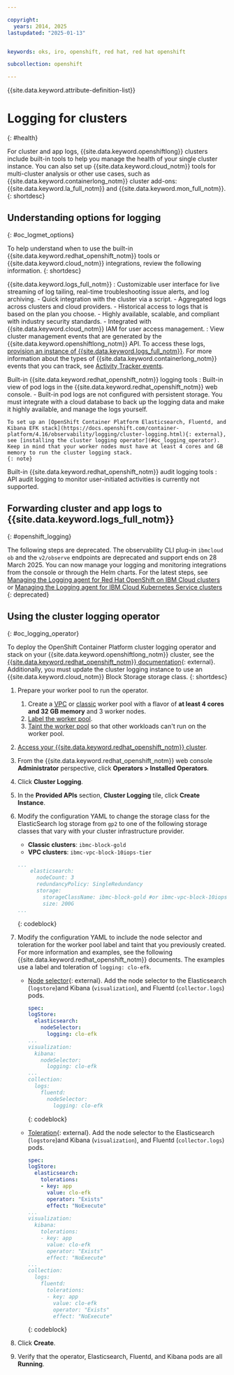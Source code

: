 ```yaml
---

copyright:
  years: 2014, 2025
lastupdated: "2025-01-13"


keywords: oks, iro, openshift, red hat, red hat openshift

subcollection: openshift

---
```



{{site.data.keyword.attribute-definition-list}}





# Logging for clusters
{: #health}

For cluster and app logs, {{site.data.keyword.openshiftlong}} clusters include built-in tools to help you manage the health of your single cluster instance. You can also set up {{site.data.keyword.cloud_notm}} tools for multi-cluster analysis or other use cases, such as {{site.data.keyword.containerlong_notm}} cluster add-ons: {{site.data.keyword.la_full_notm}} and {{site.data.keyword.mon_full_notm}}.
{: shortdesc}

## Understanding options for logging
{: #oc_logmet_options}

To help understand when to use the built-in {{site.data.keyword.redhat_openshift_notm}} tools or {{site.data.keyword.cloud_notm}} integrations, review the following information.
{: shortdesc}

{{site.data.keyword.logs_full_notm}}
:   Customizable user interface for live streaming of log tailing, real-time troubleshooting issue alerts, and log archiving.
    - Quick integration with the cluster via a script.
    - Aggregated logs across clusters and cloud providers.
    - Historical access to logs that is based on the plan you choose.
    - Highly available, scalable, and compliant with industry security standards.
    - Integrated with {{site.data.keyword.cloud_notm}} IAM for user access management.
:   View cluster management events that are generated by the {{site.data.keyword.openshiftlong_notm}} API. To access these logs, [provision an instance of {{site.data.keyword.logs_full_notm}}](/docs/cloud-logs?topic=cloud-logs-getting-started). For more information about the types of {{site.data.keyword.containerlong_notm}} events that you can track, see [Activity Tracker events](/docs/openshift?topic=openshift-at_events_ref).

Built-in {{site.data.keyword.redhat_openshift_notm}} logging tools
:   Built-in view of pod logs in the {{site.data.keyword.redhat_openshift_notm}} web console.
    - Built-in pod logs are not configured with persistent storage. You must integrate with a cloud database to back up the logging data and make it highly available, and manage the logs yourself.
  
    To set up an [OpenShift Container Platform Elasticsearch, Fluentd, and Kibana EFK stack](https://docs.openshift.com/container-platform/4.16/observability/logging/cluster-logging.html){: external}, see [installing the cluster logging operator](#oc_logging_operator). Keep in mind that your worker nodes must have at least 4 cores and GB memory to run the cluster logging stack.
    {: note}
  
Built-in {{site.data.keyword.redhat_openshift_notm}} audit logging tools
:   API audit logging to monitor user-initiated activities is currently not supported.


## Forwarding cluster and app logs to {{site.data.keyword.logs_full_notm}}
{: #openshift_logging}

The following steps are deprecated. The observability CLI plug-in `ibmcloud ob` and the `v2/observe` endpoints are deprecated and support ends on 28 March 2025. You can now manage your logging and monitoring integrations from the console or through the Helm charts. For the latest steps, see [Managing the Logging agent for Red Hat OpenShift on IBM Cloud clusters](/docs/cloud-logs?topic=cloud-logs-agent-openshift) or [Managing the Logging agent for IBM Cloud Kubernetes Service clusters](/docs/cloud-logs?topic=cloud-logs-agent-std-cluster)
{: deprecated}


## Using the cluster logging operator
{: #oc_logging_operator}

To deploy the OpenShift Container Platform cluster logging operator and stack on your {{site.data.keyword.openshiftlong_notm}} cluster, see the [{{site.data.keyword.redhat_openshift_notm}} documentation](https://docs.openshift.com/container-platform/4.16/observability/logging/cluster-logging.html){: external}. Additionally, you must update the cluster logging instance to use an {{site.data.keyword.cloud_notm}} Block Storage storage class.
{: shortdesc}

1. Prepare your worker pool to run the operator.
    1. Create a [VPC](/docs/openshift?topic=openshift-add-workers-vpc) or [classic](/docs/openshift?topic=openshift-add-workers-classic) worker pool with a flavor of **at least 4 cores and 32 GB memory** and 3 worker nodes.
    2. [Label the worker pool](/docs/openshift?topic=openshift-worker-tag-label).
    3. [Taint the worker pool](/docs/openshift?topic=openshift-kubernetes-service-cli#worker_pool_taint) so that other workloads can't run on the worker pool.
2. [Access your {{site.data.keyword.redhat_openshift_notm}} cluster](/docs/openshift?topic=openshift-access_cluster).
3. From the {{site.data.keyword.redhat_openshift_notm}} web console **Administrator** perspective, click **Operators > Installed Operators**.
4. Click **Cluster Logging**.
5. In the **Provided APIs** section, **Cluster Logging** tile, click **Create Instance**.
6. Modify the configuration YAML to change the storage class for the ElasticSearch log storage from `gp2` to one of the following storage classes that vary with your cluster infrastructure provider.
    * **Classic clusters**: `ibmc-block-gold`
    * **VPC clusters**: `ibmc-vpc-block-10iops-tier`

    ```yaml
    ...
        elasticsearch:
          nodeCount: 3
          redundancyPolicy: SingleRedundancy
          storage:
            storageClassName: ibmc-block-gold #or ibmc-vpc-block-10iops-tier for VPC clusters
            size: 200G
    ...
    ```
    {: codeblock}
    
7. Modify the configuration YAML to include the node selector and toleration for the worker pool label and taint that you previously created. For more information and examples, see the following {{site.data.keyword.redhat_openshift_notm}} documents. The examples use a label and toleration of `logging: clo-efk`.
    * [Node selector](https://docs.openshift.com/container-platform/4.16/observability/logging/scheduling_resources/logging-node-selectors.html){: external}. Add the node selector to the Elasticsearch (`logstore`)and Kibana (`visualization`), and Fluentd (`collector.logs`) pods.
        ```yaml
        spec:
        logStore:
          elasticsearch:
            nodeSelector:
              logging: clo-efk
        ...
        visualization:
          kibana:
            nodeSelector:
              logging: clo-efk
        ...
        collection:
          logs:
            fluentd:
              nodeSelector:
                logging: clo-efk
        ```
        {: codeblock}

    * [Toleration](https://docs.openshift.com/container-platform/4.16/observability/logging/scheduling_resources/logging-taints-tolerations.html){: external}. Add the node selector to the Elasticsearch (`logstore`)and Kibana (`visualization`), and Fluentd (`collector.logs`) pods.
        ```yaml
        spec:
        logStore:
          elasticsearch:
            tolerations:
            - key: app
              value: clo-efk
              operator: "Exists"
              effect: "NoExecute"
        ...
        visualization:
          kibana:
            tolerations:
            - key: app
              value: clo-efk
              operator: "Exists"
              effect: "NoExecute"
        ...
        collection:
          logs:
            fluentd:
              tolerations:
              - key: app
                value: clo-efk
                operator: "Exists"
                effect: "NoExecute"
        ```
        {: codeblock}

8. Click **Create**.
9. Verify that the operator, Elasticsearch, Fluentd, and Kibana pods are all **Running**.
